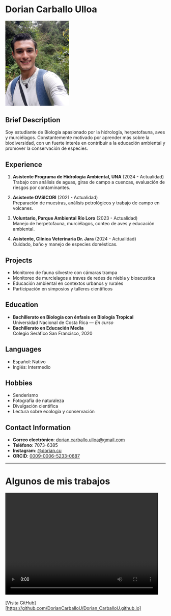 # Dorian Carballo Ulloa
<img src="assets/foto_mia.jpg" alt="Foto_mía" width="200px"> 

## Brief Description
Soy estudiante de Biología apasionado por la hidrología, herpetofauna, aves y murciélagos. Constantemente motivado por aprender más sobre la biodiversidad, con un fuerte interés en contribuir a la educación ambiental y promover la conservación de especies.

## Experience
1. **Asistente Programa de Hidrología Ambiental, UNA** (2024 - Actualidad)  
   Trabajo con análisis de aguas, giras de campo a cuencas, evaluación de riesgos por contaminantes.

2. **Asistente OVSICORI** (2021 - Actualidad)  
   Preparación de muestras, análisis petrológicos y trabajo de campo en volcanes.

3. **Voluntario, Parque Ambiental Río Loro** (2023 - Actualidad)  
   Manejo de herpetofauna, murciélagos, conteo de aves y educación ambiental.

4. **Asistente, Clínica Veterinaria Dr. Jara** (2024 - Actualidad)  
   Cuidado, baño y manejo de especies domésticas.

## Projects
* Monitoreo de fauna silvestre con cámaras trampa
* Monitoreo de murcielagos a traves de redes de niebla y bioacustica
* Educación ambiental en contextos urbanos y rurales  
* Participación en simposios y talleres científicos  

## Education
* **Bachillerato en Biología con énfasis en Biología Tropical**  
  Universidad Nacional de Costa Rica — *En curso*  
* **Bachillerato en Educación Media**  
  Colegio Seráfico San Francisco, 2020

## Languages
* Español: Nativo  
* Inglés: Intermedio  

## Hobbies
* Senderismo  
* Fotografía de naturaleza  
* Divulgación científica  
* Lectura sobre ecología y conservación  

## Contact Information
* **Correo electrónico**: dorian.carballo.ulloa@gmail.com  
* **Teléfono**: 7073-6385  
* **Instagram**: [@dorian.cu](https://instagram.com/dorian.cu)  
* **ORCID**: [0009-0006-5233-0687](https://orcid.org/0009-0006-5233-0687)

---
# Algunos de mis trabajos 

<video width="480" height="320" controls>
  <source src="videos/mi_video.mp4" type="video/mp4">
</video>




[Visita GitHub][https://github.com/DorianCarballoU/Dorian_CarballoU.github.io]
